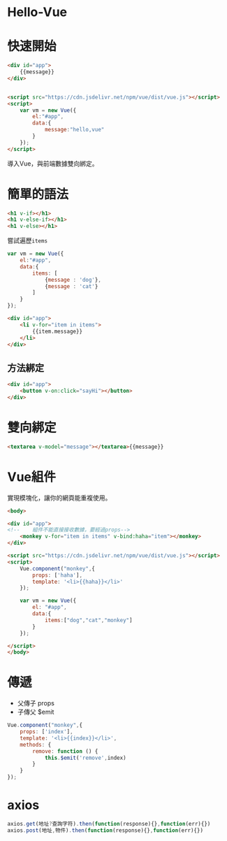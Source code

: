# Hello-Vue

# 快速開始

```html
<div id="app">
    {{message}}
</div>


<script src="https://cdn.jsdelivr.net/npm/vue/dist/vue.js"></script>
<script>
    var vm = new Vue({
        el:"#app",
        data:{
            message:"hello,vue"
        }
    });
</script>
```

導入Vue，與前端數據雙向綁定。

# 簡單的語法

```html
<h1 v-if></h1>
<h1 v-else-if></h1>
<h1 v-else></h1>
```

嘗試遍歷`items`

```javascript
var vm = new Vue({
    el:"#app",
    data:{
        items: [
            {message : 'dog'},
            {message : 'cat'}
        ]
    }
});
```

```html
<div id="app">
    <li v-for="item in items">
        {{item.message}}
    </li>
</div>
```

## 方法綁定

```html
<div id="app">
	<button v-on:click="sayHi"></button>
</div>
```

# 雙向綁定

```html
<textarea v-model="message"></textarea>{{message}}
```

# Vue組件

實現模塊化，讓你的網頁能重複使用。

```html
<body>

<div id="app">
<!--    組件不能直接接收數據，要經過props-->
    <monkey v-for="item in items" v-bind:haha="item"></monkey>
</div>

<script src="https://cdn.jsdelivr.net/npm/vue/dist/vue.js"></script>
<script>
    Vue.component("monkey",{
        props: ['haha'],
        template: '<li>{{haha}}</li>'
    });

    var vm = new Vue({
        el: "#app",
        data:{
            items:["dog","cat","monkey"]
        }
    });

</script>
</body>
```

# 傳遞

- 父傳子 props
- 子傳父 $emit

```javascript
Vue.component("monkey",{
    props: ['index'],
    template: '<li>{{index}}</li>',
    methods: {
        remove: function () {
            this.$emit('remove',index)
        }
    }
});
```

# axios

```javascript
axios.get(地址?查詢字符).then(function(response){},function(err){})
axios.post(地址,物件).then(function(response){},function(err){})
```

